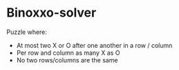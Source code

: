 # Binoxxo-solver
Puzzle where:

  * At most two X or O after one another in a row / column
  * Per row and column as many X as O
  * No two rows/columns are the same

